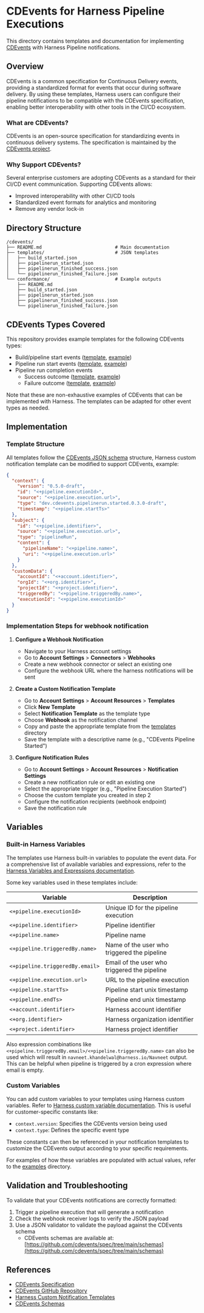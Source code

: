 # CDEvents for Harness Pipeline Executions

This directory contains templates and documentation for implementing [CDEvents](https://cdevents.dev/) with Harness Pipeline notifications.

## Overview

CDEvents is a common specification for Continuous Delivery events, providing a standardized format for events that occur during software delivery. By using these templates, Harness users can configure their pipeline notifications to be compatible with the CDEvents specification, enabling better interoperability with other tools in the CI/CD ecosystem.

### What are CDEvents?

CDEvents is an open-source specification for standardizing events in continuous delivery systems. The specification is maintained by the [CDEvents project](https://cdevents.dev/).

### Why Support CDEvents?

Several enterprise customers are adopting CDEvents as a standard for their CI/CD event communication. Supporting CDEvents allows:

- Improved interoperability with other CI/CD tools
- Standardized event formats for analytics and monitoring
- Remove any vendor lock-in

## Directory Structure

```
/cdevents/
├── README.md                           # Main documentation
├── templates/                          # JSON templates
│   ├── build_started.json
│   ├── pipelinerun_started.json
│   ├── pipelinerun_finished_success.json
│   └── pipelinerun_finished_failure.json
└── conformance/                        # Example outputs
    ├── README.md
    ├── build_started.json
    ├── pipelinerun_started.json
    ├── pipelinerun_finished_success.json
    └── pipelinerun_finished_failure.json
```

## CDEvents Types Covered

This repository provides example templates for the following CDEvents types:

- Build/pipeline start events ([template](./templates/build_started.json), [example](./conformance/build_started.json))
- Pipeline run start events ([template](./templates/pipelinerun_started.json), [example](./conformance/pipelinerun_started.json))
- Pipeline run completion events
  - Success outcome ([template](./templates/pipelinerun_finished_success.json), [example](./conformance/pipelinerun_finished_success.json))
  - Failure outcome ([template](./templates/pipelinerun_finished_failure.json), [example](./conformance/pipelinerun_finished_failure.json))

Note that these are non-exhaustive examples of CDEvents that can be implemented with Harness. The templates can be adapted for other event types as needed.

## Implementation

### Template Structure

All templates follow the [CDEvents JSON schema](https://github.com/cdevents/spec/tree/main/schemas) structure, Harness custom notification template can be modified to support CDEvents, example:

```json
{
  "context": {
    "version": "0.5.0-draft",
    "id": "<+pipeline.executionId>",
    "source": "<+pipeline.execution.url>",
    "type": "dev.cdevents.pipelinerun.started.0.3.0-draft",
    "timestamp": "<+pipeline.startTs>"
  },
  "subject": {
    "id": "<+pipeline.identifier>",
    "source": "<+pipeline.execution.url>",
    "type": "pipelineRun",
    "content": {
      "pipelineName": "<+pipeline.name>",
      "uri": "<+pipeline.execution.url>"
    }
  },
  "customData": {
    "accountId": "<+account.identifier>",
    "orgId": "<+org.identifier>",
    "projectId": "<+project.identifier>",
    "triggeredBy": "<+pipeline.triggeredBy.name>",
    "executionId": "<+pipeline.executionId>"
  }
}
```

### Implementation Steps for webhook notification

1. **Configure a Webhook Notification**
   - Navigate to your Harness account settings
   - Go to **Account Settings** > **Connectors** > **Webhooks**
   - Create a new webhook connector or select an existing one
   - Configure the webhook URL where the harness notifications will be sent

2. **Create a Custom Notification Template**
   - Go to **Account Settings** > **Account Resources** > **Templates**
   - Click **New Template**
   - Select **Notification Template** as the template type
   - Choose **Webhook** as the notification channel
   - Copy and paste the appropriate template from the [templates](./templates/) directory
   - Save the template with a descriptive name (e.g., "CDEvents Pipeline Started")

3. **Configure Notification Rules**
   - Go to **Account Settings** > **Account Resources** > **Notification Settings**
   - Create a new notification rule or edit an existing one
   - Select the appropriate trigger (e.g., "Pipeline Execution Started")
   - Choose the custom template you created in step 2
   - Configure the notification recipients (webhook endpoint)
   - Save the notification rule

## Variables

### Built-in Harness Variables

The templates use Harness built-in variables to populate the event data. For a comprehensive list of available variables and expressions, refer to the [Harness Variables and Expressions documentation](https://developer.harness.io/docs/platform/variables-and-expressions/harness-variables/#expression-paths).

Some key variables used in these templates include:

| Variable | Description |
|----------|-------------|
| `<+pipeline.executionId>` | Unique ID for the pipeline execution |
| `<+pipeline.identifier>` | Pipeline identifier |
| `<+pipeline.name>` | Pipeline name |
| `<+pipeline.triggeredBy.name>` | Name of the user who triggered the pipeline |
| `<+pipeline.triggeredBy.email>` | Email of the user who triggered the pipeline |
| `<+pipeline.execution.url>` | URL to the pipeline execution |
| `<+pipeline.startTs>` | Pipeline start unix timestamp |
| `<+pipeline.endTs>` | Pipeline end unix timestamp |
| `<+account.identifier>` | Harness account identifier |
| `<+org.identifier>` | Harness organization identifier |
| `<+project.identifier>` | Harness project identifier |

Also expression combinations like `<+pipeline.triggeredBy.email>/<+pipeline.triggeredBy.name>` can also be used which will result in `navneet.khandelwal@harness.io/Navneet` output. This can be helpful when pipeline is triggered by a cron expression where email is empty.

### Custom Variables

You can add custom variables to your templates using Harness custom variables. Refer to [Harness custom variable documentation](https://developer.harness.io/docs/platform/variables-and-expressions/add-a-variable/). This is useful for customer-specific constants like:

- `context.version`: Specifies the CDEvents version being used
- `context.type`: Defines the specific event type

These constants can then be referenced in your notification templates to customize the CDEvents output according to your specific requirements.

For examples of how these variables are populated with actual values, refer to the [examples](./conformance/) directory.

## Validation and Troubleshooting

To validate that your CDEvents notifications are correctly formatted:

1. Trigger a pipeline execution that will generate a notification
2. Check the webhook receiver logs to verify the JSON payload
3. Use a JSON validator to validate the payload against the CDEvents schema
   - CDEvents schemas are available at: [https://github.com/cdevents/spec/tree/main/schemas](https://github.com/cdevents/spec/tree/main/schemas)

## References

- [CDEvents Specification](https://cdevents.dev/)
- [CDEvents GitHub Repository](https://github.com/cdevents/spec)
- [Harness Custom Notification Templates](https://developer.harness.io/docs/platform/templates/customized-notification-template/)
- [CDEvents Schemas](https://github.com/cdevents/spec/tree/main/schemas)
